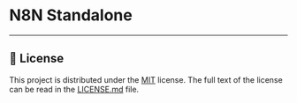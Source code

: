 N8N Standalone
===

---

## 📜 License

This project is distributed under the [MIT](https://en.wikipedia.org/wiki/MIT_License) license.
The full text of the license can be read in the [LICENSE.md](LICENSE.md) file.
